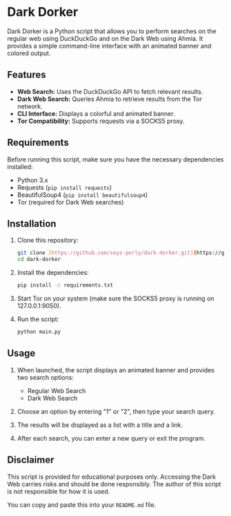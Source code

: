 # Dark Dorker

Dark Dorker is a Python script that allows you to perform searches on the regular web using DuckDuckGo and on the Dark Web using Ahmia. It provides a simple command-line interface with an animated banner and colored output.

## Features

* **Web Search:** Uses the DuckDuckGo API to fetch relevant results.
* **Dark Web Search:** Queries Ahmia to retrieve results from the Tor network.
* **CLI Interface:** Displays a colorful and animated banner.
* **Tor Compatibility:** Supports requests via a SOCKS5 proxy.

## Requirements

Before running this script, make sure you have the necessary dependencies installed:

* Python 3.x
* Requests (`pip install requests`)
* BeautifulSoup4 (`pip install beautifulsoup4`)
* Tor (required for Dark Web searches)

## Installation

1.  Clone this repository:

    ```bash
    git clone [https://github.com/seyz-perly/dark-dorker.git](https://github.com/your-username/dark-dorker.git)
    cd dark-dorker
    ```

2.  Install the dependencies:

    ```bash
    pip install -r requirements.txt
    ```

3.  Start Tor on your system (make sure the SOCKS5 proxy is running on 127.0.0.1:9050).

4.  Run the script:

    ```bash
    python main.py
    ```

## Usage

1.  When launched, the script displays an animated banner and provides two search options:

    * Regular Web Search
    * Dark Web Search

2.  Choose an option by entering "1" or "2", then type your search query.

3.  The results will be displayed as a list with a title and a link.

4.  After each search, you can enter a new query or exit the program.

## Disclaimer

This script is provided for educational purposes only. Accessing the Dark Web carries risks and should be done responsibly. The author of this script is not responsible for how it is used.

You can copy and paste this into your `README.md` file.
